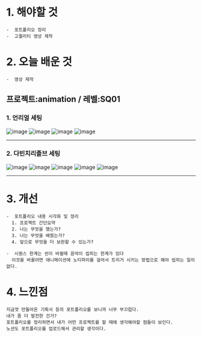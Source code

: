 # 1. 해야할 것
```
-  포트폴리오 정리
-  고퀄리티 영상 제작
```

# 2. 오늘 배운 것
```
-  영상 제작
```

## 프로젝트:animation / 레벨:SQ01

### 1. 언리얼 세팅

![image](https://github.com/JM94Ent/TIL-WIL/assets/143363550/3f40dd2f-c199-403a-9527-07b86fecba57)
![image](https://github.com/JM94Ent/TIL-WIL/assets/143363550/b3ce43b3-2fc0-456e-9d1a-ff0449efbab4)
![image](https://github.com/JM94Ent/TIL-WIL/assets/143363550/047c75ca-f404-4b70-bc10-37e353cbbba1)
![image](https://github.com/JM94Ent/TIL-WIL/assets/143363550/7dfda561-eae2-4394-9d4b-15f88627e490)
****
### 2. 다빈치리졸브 세팅

![image](https://github.com/JM94Ent/TIL-WIL/assets/143363550/cf0b8d16-7a4d-469b-90a7-b3131f234e70)
![image](https://github.com/JM94Ent/TIL-WIL/assets/143363550/be37b68a-c572-435a-b23b-9b9ad5919369)
![image](https://github.com/JM94Ent/TIL-WIL/assets/143363550/362d5b14-abb8-4dcb-a778-6dd6e8031391)
![image](https://github.com/JM94Ent/TIL-WIL/assets/143363550/9ae4c123-0926-457d-98b8-305da6bcae7d)
![image](https://github.com/JM94Ent/TIL-WIL/assets/143363550/960b2551-90e3-46d8-845a-502ced3ccc92)
****

# 3. 개선
```
-  포트폴리오 내용 시각화 및 정리
  1. 프로젝트 간단요약
  2. 나는 무엇을 했는가?
  3. 나는 무엇을 배웠는가?
  4. 앞으로 무엇을 더 보완할 수 있는가?

-  시퀀스 한계는 씬이 바뀔때 음악이 씹히는 한계가 있다
  이것을 바꿀려면 애니메이션에 노티파이를 걸어서 트리거 시키는 방법으로 해야 씹히는 일이 없다.
```


# 4. 느낀점
```
지금껏 만들어온 기획서 등의 포트폴리오를 보니까 너무 부끄럽다.
내가 좀 더 발전한 건가?
포트폴리오를 정리하면서 내가 어떤 프로젝트를 할 때에 생각해야할 점들이 보인다.
노션도 포트폴리오를 업로드해서 관리할 생각이다.
```

